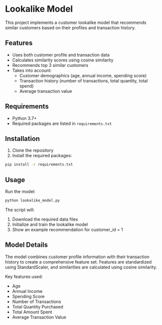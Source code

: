 # Lookalike Model

This project implements a customer lookalike model that recommends similar customers based on their profiles and transaction history.

## Features

- Uses both customer profile and transaction data
- Calculates similarity scores using cosine similarity
- Recommends top 3 similar customers
- Takes into account:
  - Customer demographics (age, annual income, spending score)
  - Transaction history (number of transactions, total quantity, total spend)
  - Average transaction value

## Requirements

- Python 3.7+
- Required packages are listed in `requirements.txt`

## Installation

1. Clone the repository
2. Install the required packages:
```bash
pip install -r requirements.txt
```

## Usage

Run the model:
```bash
python lookalike_model.py
```

The script will:
1. Download the required data files
2. Initialize and train the lookalike model
3. Show an example recommendation for customer_id = 1

## Model Details

The model combines customer profile information with their transaction history to create a comprehensive feature set. Features are standardized using StandardScaler, and similarities are calculated using cosine similarity.

Key features used:
- Age
- Annual Income
- Spending Score
- Number of Transactions
- Total Quantity Purchased
- Total Amount Spent
- Average Transaction Value
